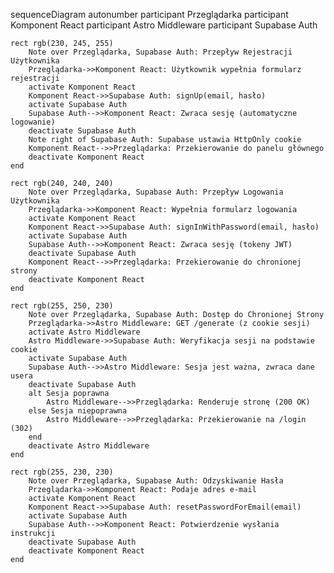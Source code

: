 sequenceDiagram
    autonumber
    participant Przeglądarka
    participant Komponent React
    participant Astro Middleware
    participant Supabase Auth

    rect rgb(230, 245, 255)
        Note over Przeglądarka, Supabase Auth: Przepływ Rejestracji Użytkownika
        Przeglądarka->>Komponent React: Użytkownik wypełnia formularz rejestracji
        activate Komponent React
        Komponent React->>Supabase Auth: signUp(email, hasło)
        activate Supabase Auth
        Supabase Auth-->>Komponent React: Zwraca sesję (automatyczne logowanie)
        deactivate Supabase Auth
        Note right of Supabase Auth: Supabase ustawia HttpOnly cookie
        Komponent React-->>Przeglądarka: Przekierowanie do panelu głównego
        deactivate Komponent React
    end

    rect rgb(240, 240, 240)
        Note over Przeglądarka, Supabase Auth: Przepływ Logowania Użytkownika
        Przeglądarka->>Komponent React: Wypełnia formularz logowania
        activate Komponent React
        Komponent React->>Supabase Auth: signInWithPassword(email, hasło)
        activate Supabase Auth
        Supabase Auth-->>Komponent React: Zwraca sesję (tokeny JWT)
        deactivate Supabase Auth
        Komponent React-->>Przeglądarka: Przekierowanie do chronionej strony
        deactivate Komponent React
    end

    rect rgb(255, 250, 230)
        Note over Przeglądarka, Supabase Auth: Dostęp do Chronionej Strony
        Przeglądarka->>Astro Middleware: GET /generate (z cookie sesji)
        activate Astro Middleware
        Astro Middleware->>Supabase Auth: Weryfikacja sesji na podstawie cookie
        activate Supabase Auth
        Supabase Auth-->>Astro Middleware: Sesja jest ważna, zwraca dane usera
        deactivate Supabase Auth
        alt Sesja poprawna
            Astro Middleware-->>Przeglądarka: Renderuje stronę (200 OK)
        else Sesja niepoprawna
            Astro Middleware-->>Przeglądarka: Przekierowanie na /login (302)
        end
        deactivate Astro Middleware
    end

    rect rgb(255, 230, 230)
        Note over Przeglądarka, Supabase Auth: Odzyskiwanie Hasła
        Przeglądarka->>Komponent React: Podaje adres e-mail
        activate Komponent React
        Komponent React->>Supabase Auth: resetPasswordForEmail(email)
        activate Supabase Auth
        Supabase Auth-->>Komponent React: Potwierdzenie wysłania instrukcji
        deactivate Supabase Auth
        deactivate Komponent React
    end
